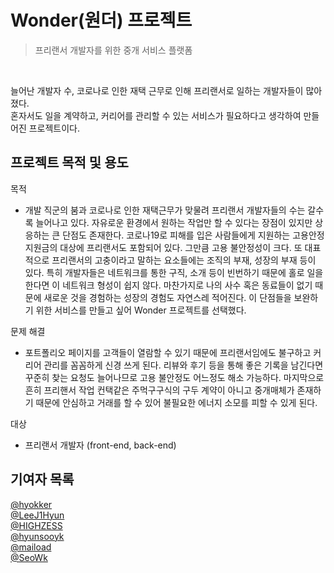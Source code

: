 # Wonder(원더) 프로젝트
> 프리랜서 개발자를 위한 중개 서비스 플랫폼

<br/>

늘어난 개발자 수, 코로나로 인한 재택 근무로 인해 프리랜서로 일하는 개발자들이 많아졌다.  
혼자서도 일을 계약하고, 커리어를 관리할 수 있는 서비스가 필요하다고 생각하여 만들어진 프로젝트이다.

## 프로젝트 목적 및 용도

목적
 * 개발 직군의 붐과 코로나로 인한 재택근무가 맞물려 프리랜서 개발자들의 수는 갈수록 늘어나고 있다. 자유로운 환경에서 원하는 작업만 할 수 있다는 장점이 있지만 상응하는 큰 단점도 존재한다. 코로나19로 피해를 입은 사람들에게 지원하는 고용안정 지원금의 대상에 프리랜서도 포함되어 있다. 그만큼 고용 불안정성이 크다. 또 대표적으로 프리랜서의 고충이라고 말하는 요소들에는 조직의 부재, 성장의 부재 등이 있다. 특히 개발자들은 네트워크를 통한 구직, 소개 등이 빈번하기 때문에 홀로 일을 한다면 이 네트워크 형성이 쉽지 않다. 마찬가지로 나의 사수 혹은 동료들이 없기 때문에 새로운 것을 경험하는 성장의 경험도 자연스레 적어진다. 이 단점들을 보완하기 위한 서비스를 만들고 싶어 Wonder 프로젝트를 선택했다.

문제 해결
 * 포트폴리오 페이지를 고객들이 열람할 수 있기 때문에 프리랜서임에도 불구하고 커리어 관리를 꼼꼼하게 신경 쓰게 된다. 리뷰와 후기 등을 통해 좋은 기록을 남긴다면 꾸준히 찾는 요청도 늘어나므로 고용 불안정도 어느정도 해소 가능하다. 마지막으로 흔히 프리핸서 작업 컨택같은 주먹구구식의 구두 계약이 아니고 중개매체가 존재하기 때문에 안심하고 거래를 할 수 있어 불필요한 에너지 소모를 피할 수 있게 된다.

대상
 * 프리랜서 개발자 (front-end, back-end)

## 기여자 목록

[@hyokker](https://github.com/hyokker)  
[@LeeJ1Hyun](https://github.com/LeeJ1Hyun)  
[@HIGHZESS](https://github.com/HIGHZESS)  
[@hyunsooyk](https://github.com/hyunsooyk)  
[@maiload](https://github.com/maiload)  
[@SeoWk](https://github.com/SeoWk)
